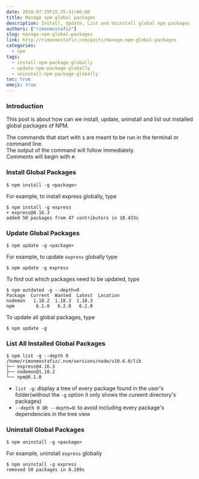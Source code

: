 ```yaml
---
date: 2018-07-29T15:35:41+06:00
title: Manage npm global packages
description: Install, Update, List and Uninstall global npm packages
authors: ["rimonmostafiz"]
slug: manage-npm-global-packages
link: http://rimonmostafiz.com/posts/manage-npm-global-packages
categories:
  - npm
tags:
  - install-npm-package-globally
  - update-npm-package-globally
  - uninstall-npm-package-globally
toc: true
emoji: true
---
```

### Introduction
This post is about how can we install, update, uninstall and list out installed global packages of NPM.

The commands that start with `$` are meant to be run in the terminal or command line.<br>
The output of the command will follow immediately. <br>
Comments will begin with `#`.

### Install Global Packages

    $ npm install -g <package>

For example, to install express globally, type

    $ npm install -g express
    + express@4.16.3
    added 50 packages from 47 contributors in 10.433s

### Update Global Packages

    $ npm update -g <package>

For example, to update `express` globally type

    $ npm update -g express

To find out which packages need to be updated, type

    $ npm outdated -g --depth=0
    Package  Current  Wanted  Latest  Location
    nodemon   1.18.2  1.18.3  1.18.3
    npm        6.1.0   6.2.0   6.2.0

To update all global packages, type

    $ npm update -g

### List All Installed Global Packages

    $ npm list -g --depth 0
    /home/rimonmostafiz/.nvm/versions/node/v10.6.0/lib
    ├── express@4.16.3
    ├── nodemon@1.18.2
    └── npm@6.1.0

* `list -g`: display a tree of every package found in the user's folder(without the `-g` option it only shows the cureent directory's packages)
* `--depth 0 OR --depth=0`: to avoid including every package's dependencies in the tree view

### Uninstall Global Packages

    $ npm uninstall -g <package>

For example, uninstall `express` globally

    $ npm uninstall -g express
    removed 50 packages in 0.289s
